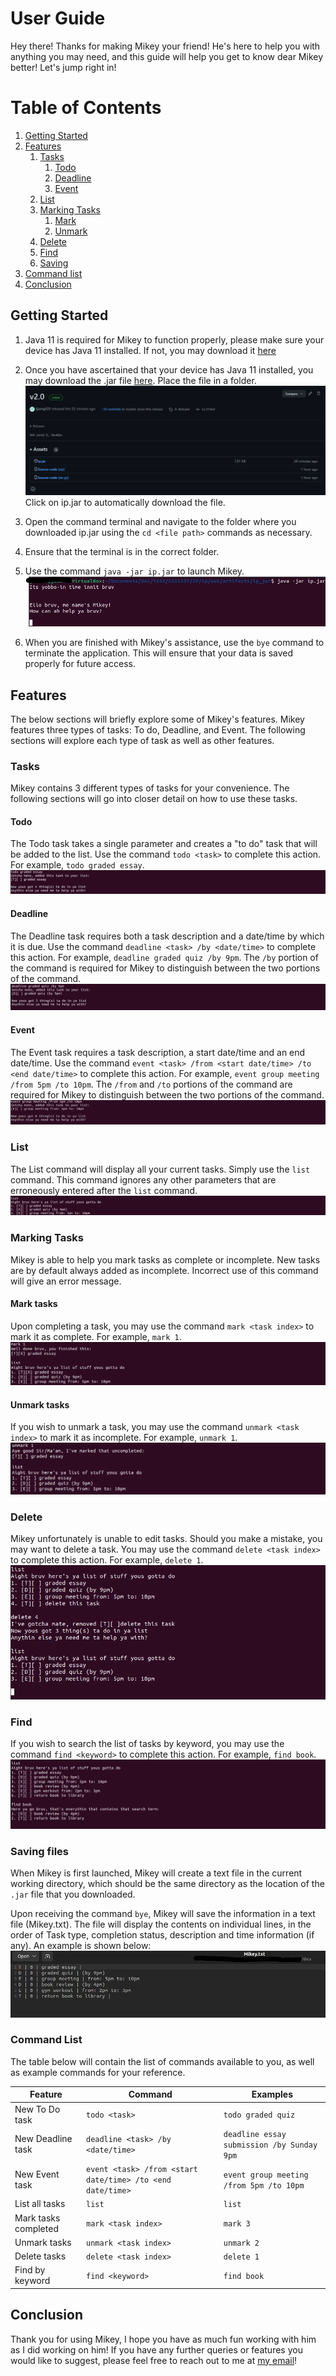 # User Guide
Hey there! Thanks for making Mikey your friend! He's here to help you with anything you may need, and this guide will help you get to know dear Mikey better! Let's jump right in!

# Table of Contents
1. [Getting Started](#getting-started)
2. [Features](#features)
   1. [Tasks](#tasks)
      1. [Todo](#todo)
      2. [Deadline](#deadline)
      3. [Event](#event)
   2. [List](#list)
   3. [Marking Tasks](#marking-tasks)
      1. [Mark](#mark)
      2. [Unmark](#unmark)
   4. [Delete](#delete)
   5. [Find](#find)
   6. [Saving](#saving)
3. [Command list](#command-list)
4. [Conclusion](#conclusion)
  
## Getting Started
1. Java 11 is required for Mikey to function properly, please make sure your device has Java 11 installed. If not, you may download it [here](https://www.oracle.com/sg/java/technologies/downloads/#java11)

2. Once you have ascertained that your device has Java 11 installed, you may download the .jar file [here](https://github.com/Jjzeng123/ip/releases/tag/A-Release). Place the file in a folder.
![jar.png](images/jar.png)
Click on ip.jar to automatically download the file.

3. Open the command terminal and navigate to the folder where you downloaded ip.jar using the `cd <file path>` commands as necessary.
4. Ensure that the terminal is in the correct folder.
5. Use the command `java -jar ip.jar` to launch Mikey.
![startup.png](images/startup.png)
6. When you are finished with Mikey's assistance, use the `bye` command to terminate the application. This will ensure that your data is saved properly for future access.

## Features 
The below sections will briefly explore some of Mikey's features. Mikey features three types of tasks: To do, Deadline, and Event. The following sections will explore each type of task as well as other features.

### Tasks
Mikey contains 3 different types of tasks for your convenience. The following sections will go into closer detail on how to use these tasks.

#### Todo
The Todo task takes a single parameter and creates a "to do" task that will be added to the list.
Use the command `todo <task>` to complete this action. For example, `todo graded essay`.
![todo.png](images/todo.png)

#### Deadline
The Deadline task requires both a task description and a date/time by which it is due.
Use the command `deadline <task> /by <date/time>` to complete this action. For example, `deadline graded quiz /by 9pm`.
The `/by` portion of the command is required for Mikey to distinguish between the two portions of the command. 
![deadline.png](images/deadline.png)

#### Event
The Event task requires a task description, a start date/time and an end date/time. 
Use the command `event <task> /from <start date/time> /to <end date/time>` to complete this action. For example, `event group meeting /from 5pm /to 10pm`.
The `/from` and `/to` portions of the command are required for Mikey to distinguish between the two portions of the command.
![event.png](images/event.png)

### List
The List command will display all your current tasks. Simply use the `list` command. This command ignores any other parameters that are erroneously entered after the `list` command.
![list.png](images/list.png)

### Marking Tasks
Mikey is able to help you mark tasks as complete or incomplete. New tasks are by default always added as incomplete. Incorrect use of this command will give an error message.

#### Mark tasks
Upon completing a task, you may use the command `mark <task index>` to mark it as complete. For example, `mark 1`.
![mark.png](images/mark.png)

#### Unmark tasks
If you wish to unmark a task, you may use the command `unmark <task index>` to mark it as incomplete. For example, `unmark 1`.
![unmark.png](images/unmark.png)

### Delete
Mikey unfortunately is unable to edit tasks. Should you make a mistake, you may want to delete a task. You may use the command `delete <task index>` to complete this action. For example, `delete 1`. 
![delete.png](images/delete.png)

### Find
If you wish to search the list of tasks by keyword, you may use the command `find <keyword>` to complete this action. For example, `find book`.
![find.png](images/find.png)

### Saving files
When Mikey is first launched, Mikey will create a text file in the current working directory, which should be the same directory as the location of the `.jar` file that you downloaded. 

Upon receiving the command `bye`, Mikey will save the information in a text file (Mikey.txt). The file will display the contents on individual lines, in the order of Task type, completion status, description and time information (if any). An example is shown below:
![save.png](images/save.png)

### Command List
The table below will contain the list of commands available to you, as well as example commands for your reference.

| Feature | Command | Examples |
| ------- | ------- | -------- |
| New To Do task | `todo <task>` | `todo graded quiz` |
| New Deadline task | `deadline <task> /by <date/time>` | `deadline essay submission /by Sunday 9pm` |
| New Event task | `event <task> /from <start date/time> /to <end date/time>` | `event group meeting /from 5pm /to 10pm` |
| List all tasks | `list` | `list` |
| Mark tasks completed | `mark <task index>` | `mark 3` |
| Unmark tasks | `unmark <task index>` | `unmark 2` |
| Delete tasks | `delete <task index>` | `delete 1` |
| Find by keyword | `find <keyword>` | `find book` |

## Conclusion
Thank you for using Mikey, I hope you have as much fun working with him as I did working on him! If you have any further queries or features you would like to suggest, please feel free to reach out to me at [my email](jackie.zeng@u.nus.edu)!
